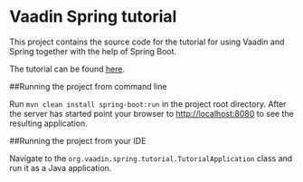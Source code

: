 Vaadin Spring tutorial
======================

This project contains the source code for the tutorial for using Vaadin and Spring together with the help of Spring Boot.

The tutorial can be found [here](https://vaadin.com/wiki/-/wiki/Main/Vaadin+Spring).

##Running the project from command line

Run `mvn clean install spring-boot:run` in the project root directory. After the server has started point your browser to [http://localhost:8080](http://localhost:8080) to see the resulting application.

##Running the project from your IDE

Navigate to the `org.vaadin.spring.tutorial.TutorialApplication` class and run it as a Java application.